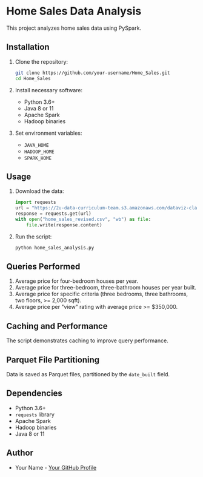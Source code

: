 # Home Sales Data Analysis

This project analyzes home sales data using PySpark.

## Installation

1. Clone the repository:
    ```bash
    git clone https://github.com/your-username/Home_Sales.git
    cd Home_Sales
    ```
2. Install necessary software:
    - Python 3.6+
    - Java 8 or 11
    - Apache Spark
    - Hadoop binaries

3. Set environment variables:
    - `JAVA_HOME`
    - `HADOOP_HOME`
    - `SPARK_HOME`

## Usage

1. Download the data:
    ```python
    import requests
    url = "https://2u-data-curriculum-team.s3.amazonaws.com/dataviz-classroom/v1.2/22-big-data/home_sales_revised.csv"
    response = requests.get(url)
    with open("home_sales_revised.csv", "wb") as file:
        file.write(response.content)
    ```
2. Run the script:
    ```python
    python home_sales_analysis.py
    ```

## Queries Performed

1. Average price for four-bedroom houses per year.
2. Average price for three-bedroom, three-bathroom houses per year built.
3. Average price for specific criteria (three bedrooms, three bathrooms, two floors, >= 2,000 sqft).
4. Average price per "view" rating with average price >= $350,000.

## Caching and Performance

The script demonstrates caching to improve query performance.

## Parquet File Partitioning

Data is saved as Parquet files, partitioned by the `date_built` field.

## Dependencies

- Python 3.6+
- `requests` library
- Apache Spark
- Hadoop binaries
- Java 8 or 11

## Author

- Your Name - [Your GitHub Profile](https://github.com/your-username)

